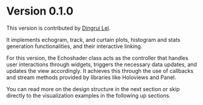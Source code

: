 # Version 0.1.0

This version is contributed by [Dingrui Lei](https://github.com/ldr426).

It implements echogram, track, and curtain plots, histogram and stats generation functionalities, and their interactive linking.

For this version, the Echoshader class acts as the controller that handles user interactions through widgets, triggers the necessary data updates, and updates the view accordingly. It achieves this through the use of callbacks and stream methods provided by libraries like Holoviews and Panel.

You can read more on the design structure in the next section or skip directly to the visualization examples in the following up sections.
